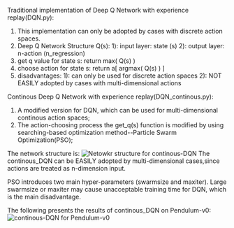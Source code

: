 Traditional implementation of Deep Q Network with experience replay(DQN.py):
  1. This implementation can only be adopted by cases with discrete action spaces.
  2. Deep Q Network Structure Q(s):
    1): input layer: state (s)
    2): output layer: n-action (n_regression)
  3. get q value for state s:  return max( Q(s) )
  4. choose action for state s: return a[ argmax( Q(s) )  ]
  5. disadvantages:
     1): can only be used for discrete action spaces
     2): NOT EASILY adopted by cases with multi-dimensional actions
  

Continous Deep Q Network with experience replay(DQN_continous.py):
  1. A modified version for DQN, which can be used for multi-dimensional continous action spaces;
  2. The action-choosing process the get_q(s) function is modified by using searching-based optimization method--Particle Swarm Optimization(PSO);

The network structure is:
![Netowkr structure for continous-DQN](https://github.com/SchindlerLiang/Deep-Reinforcement-Learning/blob/master/DQN/img/continous_DQN_structure.png)
The continous_DQN can be EASILY adopted by multi-dimensional cases,since actions are treated as n-dimension input.


PSO introduces two main hyper-parameters (swarmsize and maxiter). Large swarmsize or maxiter may cause unacceptable training time for DQN, which is the main disadvantage.

The following presents the results of continous_DQN on Pendulum-v0:
![continous-DQN for Pendulum-v0](https://github.com/SchindlerLiang/Deep-Reinforcement-Learning/blob/master/DQN/img/Pendulum-v0_DQN_result.png)


